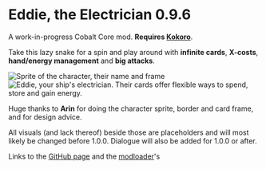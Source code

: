 # Eddie, the Electrician 0.9.6
A work-in-progress Cobalt Core mod. **Requires [Kokoro](https://github.com/Shockah/Cobalt-Core-Mods/tree/master/Kokoro)**.

Take this lazy snake for a spin and play around with **infinite cards**, **X-costs**, **hand/energy management** and **big attacks**.

![Sprite of the character, their name and frame](https://github.com/TheJazMaster/Eddie/assets/47794482/243962cf-0edb-44ab-92b6-f296f8b6f26c)
![Eddie, your ship's electrician. Their cards offer flexible ways to spend, store and gain energy.](https://github.com/TheJazMaster/Eddie/assets/47794482/2fdf9b3b-0b41-45a4-b185-62262c3e6b0e)

Huge thanks to **Arin** for doing the character sprite, border and card frame, and for design advice.

All visuals (and lack thereof) beside those are placeholders and will most likely be changed before 1.0.0. Dialogue will also be added for 1.0.0 or after.

Links to the [GitHub page](https://github.com/TheJazMaster/Eddie) and the [modloader](https://github.com/Ewanderer/CobaltCoreModLoader)'s
